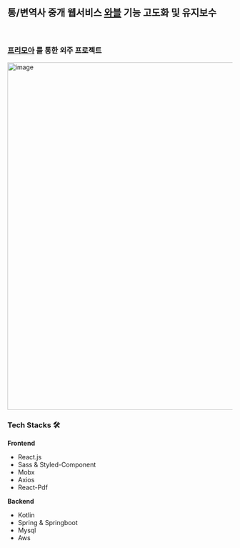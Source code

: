 ## 통/변역사 중개 웹서비스 [와블](https://wable.io/) 기능 고도화 및 유지보수
<br/>

### [프리모아](https://www.freemoa.net/) 를 통한 외주 프로젝트
<img width="778" alt="image" src="https://user-images.githubusercontent.com/54203041/164409270-cd10e033-fd14-47f8-9d39-a69e6859480e.png">

### Tech Stacks 🛠
**Frontend**
- React.js
- Sass & Styled-Component
- Mobx
- Axios
- React-Pdf

**Backend**
- Kotlin
- Spring & Springboot
- Mysql
- Aws





<!--

**Here are some ideas to get you started:**

🙋‍♀️ A short introduction - what is your organization all about?
🌈 Contribution guidelines - how can the community get involved?
👩‍💻 Useful resources - where can the community find your docs? Is there anything else the community should know?
🍿 Fun facts - what does your team eat for breakfast?
🧙 Remember, you can do mighty things with the power of [Markdown](https://docs.github.com/github/writing-on-github/getting-started-with-writing-and-formatting-on-github/basic-writing-and-formatting-syntax)
-->

